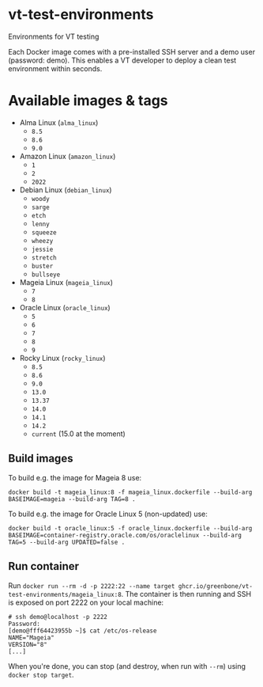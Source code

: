 # vt-test-environments
Environments for VT testing

Each Docker image comes with a pre-installed SSH server and a demo user (password: demo). This enables a VT developer to deploy a clean test environment within seconds.

# Available images & tags
- Alma Linux (`alma_linux`)
    - `8.5`
    - `8.6`
    - `9.0`
- Amazon Linux (`amazon_linux`)
    - `1`
    - `2`
    - `2022`
- Debian Linux (`debian_linux`)
    - `woody`
    - `sarge`
    - `etch`
    - `lenny`
    - `squeeze`
    - `wheezy`
    - `jessie`
    - `stretch`
    - `buster`
    - `bullseye`
- Mageia Linux (`mageia_linux`)
    - `7`
    - `8`
- Oracle Linux (`oracle_linux`)
    - `5`
    - `6`
    - `7`
    - `8`
    - `9`
- Rocky Linux (`rocky_linux`)
    - `8.5`
    - `8.6`
    - `9.0`
    - `13.0`
    - `13.37`
    - `14.0`
    - `14.1`
    - `14.2`
    - `current` (15.0 at the moment)

## Build images
To build e.g. the image for Mageia 8 use:
```
docker build -t mageia_linux:8 -f mageia_linux.dockerfile --build-arg BASEIMAGE=mageia --build-arg TAG=8 .
```
To build e.g. the image for Oracle Linux 5 (non-updated) use:
```
docker build -t oracle_linux:5 -f oracle_linux.dockerfile --build-arg BASEIMAGE=container-registry.oracle.com/os/oraclelinux --build-arg TAG=5 --build-arg UPDATED=false .
```

## Run container
Run `docker run --rm -d -p 2222:22 --name target ghcr.io/greenbone/vt-test-environments/mageia_linux:8`. The container is then running and SSH is exposed on port 2222 on your local machine:
```
# ssh demo@localhost -p 2222
Password: 
[demo@fff64423955b ~]$ cat /etc/os-release 
NAME="Mageia"
VERSION="8"
[...]
```

When you're done, you can stop (and destroy, when run with `--rm`) using `docker stop target`.